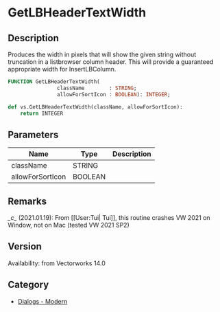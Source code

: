 # GetLBHeaderTextWidth

## Description
Produces the width in pixels that will show the given string without truncation in a listbrowser column header.  This will provide a guaranteed appropriate width for InsertLBColumn.

```pascal
FUNCTION GetLBHeaderTextWidth(
				className        : STRING;
				allowForSortIcon : BOOLEAN): INTEGER;
```

```python
def vs.GetLBHeaderTextWidth(className, allowForSortIcon):
    return INTEGER
```

## Parameters
|Name|Type|Description|
|---|---|---|
|className|STRING|   |
|allowForSortIcon|BOOLEAN|   |

## Remarks
*\_c\_* (2021.01.19): From [[User:Tui| Tui]], this routine crashes VW 2021 on Window, not on Mac (tested VW 2021 SP2)

## Version
Availability: from Vectorworks 14.0

## Category
* [Dialogs - Modern](../Categories/Dialogs%20-%20Modern.md)
